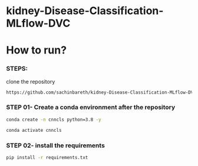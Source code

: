 # kidney-Disease-Classification-MLflow-DVC

# How to run?

### STEPS:
clone the repository

```bash
https://github.com/sachinbareth/kidney-Disease-Classification-MLflow-DVC
```

### STEP 01- Create a conda environment after the repository

```bash
conda create -n cnncls python=3.8 -y
```
```bash
conda activate cnncls
```
### STEP 02- install the requirements
```bash
pip install -r requirements.txt
```